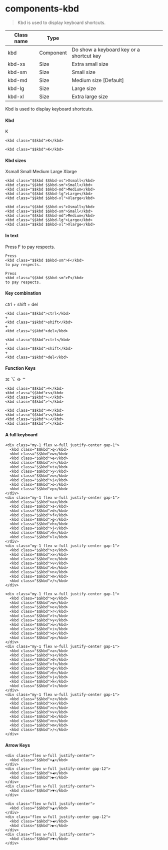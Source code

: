 # components-kbd

> Kbd is used to display keyboard shortcuts.

| Class name | Type      |                                          |
| ---------- | --------- | ---------------------------------------- |
| kbd        | Component | Do show a keyboard key or a shortcut key |
| kbd-xs     | Size      | Extra small size                         |
| kbd-sm     | Size      | Small size                               |
| kbd-md     | Size      | Medium size [Default]                    |
| kbd-lg     | Size      | Large size                               |
| kbd-xl     | Size      | Extra large size                         |

Kbd is used to display keyboard shortcuts.

[](#kbd)

#### Kbd

K

```
<kbd class="$$kbd">K</kbd>
```

```
<kbd class="$$kbd">K</kbd>
```

[](#kbd-sizes)

#### Kbd sizes

Xsmall Small Medium Large Xlarge

```
<kbd class="$$kbd $$kbd-xs">Xsmall</kbd>
<kbd class="$$kbd $$kbd-sm">Small</kbd>
<kbd class="$$kbd $$kbd-md">Medium</kbd>
<kbd class="$$kbd $$kbd-lg">Large</kbd>
<kbd class="$$kbd $$kbd-xl">Xlarge</kbd>
```

```
<kbd class="$$kbd $$kbd-xs">Xsmall</kbd>
<kbd class="$$kbd $$kbd-sm">Small</kbd>
<kbd class="$$kbd $$kbd-md">Medium</kbd>
<kbd class="$$kbd $$kbd-lg">Large</kbd>
<kbd class="$$kbd $$kbd-xl">Xlarge</kbd>
```

[](#in-text)

#### In text

Press F to pay respects.

```
Press
<kbd class="$$kbd $$kbd-sm">F</kbd>
to pay respects.
```

```
Press
<kbd class="$$kbd $$kbd-sm">F</kbd>
to pay respects.
```

[](#key-combination)

#### Key combination

ctrl + shift + del

```
<kbd class="$$kbd">ctrl</kbd>
+
<kbd class="$$kbd">shift</kbd>
+
<kbd class="$$kbd">del</kbd>
```

```
<kbd class="$$kbd">ctrl</kbd>
+
<kbd class="$$kbd">shift</kbd>
+
<kbd class="$$kbd">del</kbd>
```

[](#function-keys)

#### Function Keys

⌘ ⌥ ⇧ ⌃

```
<kbd class="$$kbd">⌘</kbd>
<kbd class="$$kbd">⌥</kbd>
<kbd class="$$kbd">⇧</kbd>
<kbd class="$$kbd">⌃</kbd>
```

```
<kbd class="$$kbd">⌘</kbd>
<kbd class="$$kbd">⌥</kbd>
<kbd class="$$kbd">⇧</kbd>
<kbd class="$$kbd">⌃</kbd>
```

[](#a-full-keyboard)

#### A full keyboard

```
<div class="my-1 flex w-full justify-center gap-1">
  <kbd class="$$kbd">q</kbd>
  <kbd class="$$kbd">w</kbd>
  <kbd class="$$kbd">e</kbd>
  <kbd class="$$kbd">r</kbd>
  <kbd class="$$kbd">t</kbd>
  <kbd class="$$kbd">y</kbd>
  <kbd class="$$kbd">u</kbd>
  <kbd class="$$kbd">i</kbd>
  <kbd class="$$kbd">o</kbd>
  <kbd class="$$kbd">p</kbd>
</div>
<div class="my-1 flex w-full justify-center gap-1">
  <kbd class="$$kbd">a</kbd>
  <kbd class="$$kbd">s</kbd>
  <kbd class="$$kbd">d</kbd>
  <kbd class="$$kbd">f</kbd>
  <kbd class="$$kbd">g</kbd>
  <kbd class="$$kbd">h</kbd>
  <kbd class="$$kbd">j</kbd>
  <kbd class="$$kbd">k</kbd>
  <kbd class="$$kbd">l</kbd>
</div>
<div class="my-1 flex w-full justify-center gap-1">
  <kbd class="$$kbd">z</kbd>
  <kbd class="$$kbd">x</kbd>
  <kbd class="$$kbd">c</kbd>
  <kbd class="$$kbd">v</kbd>
  <kbd class="$$kbd">b</kbd>
  <kbd class="$$kbd">n</kbd>
  <kbd class="$$kbd">m</kbd>
  <kbd class="$$kbd">/</kbd>
</div>
```

```
<div class="my-1 flex w-full justify-center gap-1">
  <kbd class="$$kbd">q</kbd>
  <kbd class="$$kbd">w</kbd>
  <kbd class="$$kbd">e</kbd>
  <kbd class="$$kbd">r</kbd>
  <kbd class="$$kbd">t</kbd>
  <kbd class="$$kbd">y</kbd>
  <kbd class="$$kbd">u</kbd>
  <kbd class="$$kbd">i</kbd>
  <kbd class="$$kbd">o</kbd>
  <kbd class="$$kbd">p</kbd>
</div>
<div class="my-1 flex w-full justify-center gap-1">
  <kbd class="$$kbd">a</kbd>
  <kbd class="$$kbd">s</kbd>
  <kbd class="$$kbd">d</kbd>
  <kbd class="$$kbd">f</kbd>
  <kbd class="$$kbd">g</kbd>
  <kbd class="$$kbd">h</kbd>
  <kbd class="$$kbd">j</kbd>
  <kbd class="$$kbd">k</kbd>
  <kbd class="$$kbd">l</kbd>
</div>
<div class="my-1 flex w-full justify-center gap-1">
  <kbd class="$$kbd">z</kbd>
  <kbd class="$$kbd">x</kbd>
  <kbd class="$$kbd">c</kbd>
  <kbd class="$$kbd">v</kbd>
  <kbd class="$$kbd">b</kbd>
  <kbd class="$$kbd">n</kbd>
  <kbd class="$$kbd">m</kbd>
  <kbd class="$$kbd">/</kbd>
</div>
```

[](#arrow-keys)

#### Arrow Keys

```
<div class="flex w-full justify-center">
  <kbd class="$$kbd">▲</kbd>
</div>
<div class="flex w-full justify-center gap-12">
  <kbd class="$$kbd">◀︎</kbd>
  <kbd class="$$kbd">▶︎</kbd>
</div>
<div class="flex w-full justify-center">
  <kbd class="$$kbd">▼</kbd>
</div>
```

```
<div class="flex w-full justify-center">
  <kbd class="$$kbd">▲</kbd>
</div>
<div class="flex w-full justify-center gap-12">
  <kbd class="$$kbd">◀︎</kbd>
  <kbd class="$$kbd">▶︎</kbd>
</div>
<div class="flex w-full justify-center">
  <kbd class="$$kbd">▼</kbd>
</div>
```
